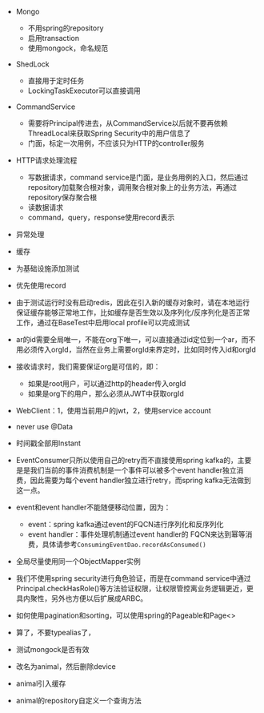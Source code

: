 - Mongo
  - 不用spring的repository
  - 启用transaction
  - 使用mongock，命名规范
- ShedLock
  - 直接用于定时任务
  - LockingTaskExecutor可以直接调用
- CommandService
  - 需要将Principal传进去，从CommandService以后就不要再依赖ThreadLocal来获取Spring Security中的用户信息了
  - 门面，标定一次用例，不应该只为HTTP的controller服务
- HTTP请求处理流程
  - 写数据请求，command service是门面，是业务用例的入口，然后通过repository加载聚合根对象，调用聚合根对象上的业务方法，再通过repository保存聚合根
  - 读数据请求
  - command，query，response使用record表示
- 异常处理
- 缓存
- 为基础设施添加测试
- 优先使用record
- 由于测试运行时没有启动redis，因此在引入新的缓存对象时，请在本地运行保证缓存能够正常地工作，比如缓存是否生效以及序列化/反序列化是否正常工作，通过在BaseTest中启用local profile可以完成测试
- ar的id需要全局唯一，不能在org下唯一，可以直接通过id定位到一个ar，而不用必须传入orgId，当然在业务上需要orgId来界定时，比如同时传入id和orgId
- 接收请求时，我们需要保证org是可信的，即：
  - 如果是root用户，可以通过http的header传入orgId
  - 如果是org下的用户，那么必须从JWT中获取orgId
- WebClient：1，使用当前用户的jwt，2，使用service account
- never use @Data
- 时间戳全部用Instant
- EventConsumer只所以使用自己的retry而不直接使用spring kafka的，主要是是我们当前的事件消费机制是一个事件可以被多个event handler独立消费，因此需要为每个event handler独立进行retry，而spring kafka无法做到这一点。
- event和event handler不能随便移动位置，因为：
  - event：spring kafka通过event的FQCN进行序列化和反序列化
  - event handler：事件处理机制通过event handler的 FQCN来达到幂等消费，具体请参考`ConsumingEventDao.recordAsConsumed()`
- 全局尽量使用同一个ObjectMapper实例
- 我们不使用spring security进行角色验证，而是在command service中通过Principal.checkHasRole()等方法验证权限，让权限管控离业务逻辑更近，更具内聚性，另外也方便以后扩展成ARBC。
- 如何使用pagination和sorting，可以使用spring的Pageable和Page<>
- 算了，不要typealias了，
- 测试mongock是否有效

- 改名为animal，然后删除device
- animal引入缓存
- animal的repository自定义一个查询方法